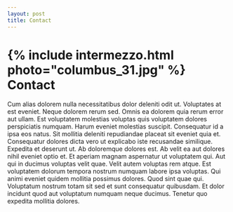 ```yaml
---
layout: post
title: Contact
---
```

{% include intermezzo.html photo="columbus_31.jpg" %}
Contact
=======

Cum alias dolorem nulla necessitatibus dolor deleniti odit ut. 
Voluptates at est eveniet. Neque dolorem rerum sed. Omnis ea dolorem 
quia rerum error aut ullam. Est voluptatem molestias voluptas quis 
voluptatem dolores perspiciatis numquam.  Harum eveniet molestias 
suscipit. Consequatur id a ipsa eos natus. Sit mollitia deleniti 
repudiandae placeat sit eveniet quia et.  Consequatur dolores dicta 
vero ut explicabo iste recusandae similique. Expedita et deserunt ut. 
Ab doloremque dolores est. Ab velit ea aut dolores nihil eveniet optio 
et. Et aperiam magnam aspernatur ut voluptatem qui.  Aut qui in ducimus 
voluptas velit quae. Velit autem voluptas rem atque. Est voluptatem 
dolorum tempora nostrum numquam labore ipsa voluptas. Qui animi eveniet 
quidem mollitia possimus dolores.  Quod sint quae qui. Voluptatum 
nostrum totam sit sed et sunt consequatur quibusdam. Et dolor incidunt 
quod aut voluptatum numquam neque ducimus. Tenetur quo expedita 
mollitia dolores.

